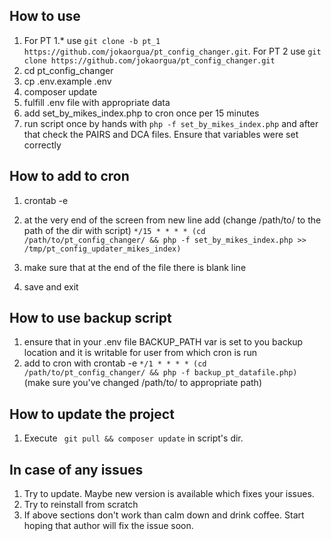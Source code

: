 ## How to use

1. For PT 1.* use `git clone -b pt_1 https://github.com/jokaorgua/pt_config_changer.git`. For PT 2 use `git clone https://github.com/jokaorgua/pt_config_changer.git`
2. cd pt_config_changer
3. cp .env.example .env
4. composer update
5. fulfill .env file with appropriate data
6. add set_by_mikes_index.php to cron once per 15 minutes
7. run script once by hands with `php -f set_by_mikes_index.php` and after that check the PAIRS and DCA files. Ensure that variables were set correctly

## How to add to cron
1. crontab -e
2. at the very end of the screen from new line add (change /path/to/ to the path of the dir with script)
` */15 * * * * (cd /path/to/pt_config_changer/ && php -f set_by_mikes_index.php >> /tmp/pt_config_updater_mikes_index) `

3. make sure that at the end of the file there is blank line
4. save and exit 

## How to use backup script
1. ensure that in your .env file BACKUP_PATH var is set to you backup location and it is writable for user from which cron is run
2. add to cron with crontab -e ` */1 * * * * (cd /path/to/pt_config_changer/ && php -f backup_pt_datafile.php) ` (make sure you've changed /path/to/ to appropriate path)

## How to update the project
1. Execute ` git pull && composer update` in script's dir.

## In case of any issues
1. Try to update. Maybe new version is available which fixes your issues.
2. Try to reinstall from scratch
3. If above sections don't work than calm down and drink coffee. Start hoping that author will fix the issue soon.